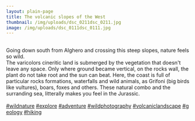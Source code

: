 ```yaml
---
layout: plain-page
title: The volcanic slopes of the West
thumbnail: /img/uploads/dsc_0211dsc_0211.jpg
image: /img/uploads/dsc_0111dsc_0111.jpg
---
```

<!--StartFragment-->

\
Going down south from Alghero and crossing this steep slopes, nature feels so wild.\
The varicolors cineritic land is submerged by the vegetation that doesn't leave any space. Only where ground became vertical, on the rocks wall, the plant do not take root and the sun can beat. Here, the coast is full of particular rocks formations, waterfalls and wild animals, as Grifoni (big birds like vultures), boars, foxes and others. These natural combo and the surranding sea, litterally makes you feel in the Jurassic.\
\
[\#wildnature](https://www.instagram.com/explore/tags/wildnature/) [\#explore](https://www.instagram.com/explore/tags/explore/) [\#adventure](https://www.instagram.com/explore/tags/adventure/) [\#wildphotography](https://www.instagram.com/explore/tags/wildphotography/) [\#volcaniclandscape](https://www.instagram.com/explore/tags/volcaniclandscape/) [\#geology](https://www.instagram.com/explore/tags/geology/) [\#hiking](https://www.instagram.com/explore/tags/hiking/)

<!--EndFragment-->